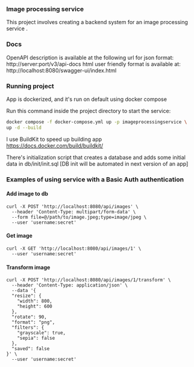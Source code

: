 ### Image processing service
This project involves creating a backend system for an image processing service .
### Docs
OpenAPI description is available at the following url for json format: http://server:port/v3/api-docs
html user friendly format is available at: http://localhost:8080/swagger-ui/index.html
### Running project
App is dockerized, and it's run on default using docker compose

Run this command inside the project directory to start the service:
```bash 
docker compose -f docker-compose.yml up -p imageprocessingservice \
up -d --build 
```

I use BuildKit to speed up building app
https://docs.docker.com/build/buildkit/

There's  initialization script that creates a database and adds some initial data in db/init/init.sql
[DB init will be automated in next version of an app]

### Examples of using service with a Basic Auth authentication
#### Add image to db
```
curl -X POST 'http://localhost:8080/api/images' \
  --header 'Content-Type: multipart/form-data' \
  --form file=@/path/to/image.jpeg;type=image/jpeg \
  --user 'username:secret'
```
#### Get image
```
curl -X GET 'http://localhost:8080/api/images/1' \
  --user 'username:secret'
```
#### Transform image
```
curl -X POST 'http://localhost:8080/api/images/1/transform' \
  --header 'Content-Type: application/json' \
  --data '{
  "resize": {
    "width": 800,
    "height": 600
  },
  "rotate": 90,
  "format": "png",
  "filters": {
    "grayscale": true,
    "sepia": false
  },
  "saved": false
}' \
  --user 'username:secret'
```
